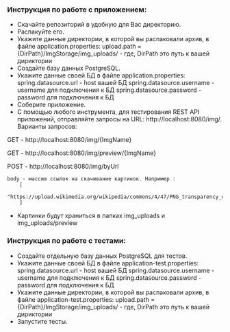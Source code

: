### Инструкция по работе с приложением:
- Скачайте репозиторий в удобную для Вас директорию. 
- Распакуйте его.
- Укажите данные директории, в которой вы распаковали архив, в файле application.properties:
upload.path = {DirPath}/ImgStorage/img_uploads/ - где, DirPath это путь к вашей дириктории
- Создайте базу данных PostgreSQL.
- Укажите данные своей БД в файле application.properties:
spring.datasource.url - host вашей БД
spring.datasource.username - username для подключения к БД
spring.datasource.password - password для подключения к БД
- Соберите приложение.
- С помощью любого инструмента, для тестирования REST API приложений, отправляйте запросы на URL: http://localhost:8080/img/.
Варианты запросов: 

GET - http://localhost:8080/img/{ImgName}

GET - http://localhost:8080/img/preview/{ImgName}

POST - http://localhost:8080/img/byUrl 

	body - массив ссылок на скачивание картинок. Например : 
		[
			"https://upload.wikimedia.org/wikipedia/commons/4/47/PNG_transparency_demonstration_1.png"
		]
- Картинки будут храниться в папках img_uploads и img_uploads/preview

### Инструкция по работе с тестами:	
	
- Создайте отдельную базу данных PostgreSQL для тестов.
- Укажите данные своей БД в файле application-test.properties:
spring.datasource.url - host вашей БД
spring.datasource.username - username для подключения к БД
spring.datasource.password - password для подключения к БД
- Укажите данные директории, в которой вы распаковали архив, в файле application-test.properties:
upload.path = {DirPath}/ImgStorage/img_uploads/ - где, DirPath это путь к вашей дириктории
- Запустите тесты.
